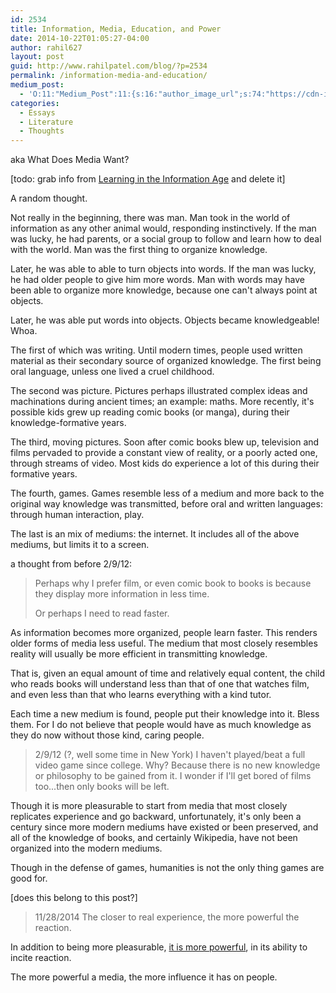 ```yaml
---
id: 2534
title: Information, Media, Education, and Power
date: 2014-10-22T01:05:27-04:00
author: rahil627
layout: post
guid: http://www.rahilpatel.com/blog/?p=2534
permalink: /information-media-and-education/
medium_post:
  - 'O:11:"Medium_Post":11:{s:16:"author_image_url";s:74:"https://cdn-images-1.medium.com/fit/c/200/200/1*dmbNkD5D-u45r44go_cf0g.png";s:10:"author_url";s:28:"https://medium.com/@rahil627";s:11:"byline_name";N;s:12:"byline_email";N;s:10:"cross_link";s:2:"no";s:2:"id";s:12:"d42c33cfaf2e";s:21:"follower_notification";s:3:"yes";s:7:"license";s:19:"all-rights-reserved";s:14:"publication_id";s:2:"-1";s:6:"status";s:6:"public";s:3:"url";s:79:"https://medium.com/@rahil627/information-media-education-and-power-d42c33cfaf2e";}'
categories:
  - Essays
  - Literature
  - Thoughts
---
```

aka What Does Media Want?

[todo: grab info from <a href="http://www.rahilpatel.com/blog/learning-in-the-information-age" title="Learning in the Information Age">Learning in the Information Age</a> and delete it]

A random thought.

Not really in the beginning, there was man. Man took in the world of information as any other animal would, responding instinctively. If the man was lucky, he had parents, or a social group to follow and learn how to deal with the world. Man was the first thing to organize knowledge.

Later, he was able to able to turn objects into words. If the man was lucky, he had older people to give him more words. Man with words may have been able to organize more knowledge, because one can't always point at objects.

Later, he was able put words into objects. Objects became knowledgeable! Whoa.

The first of which was writing. Until modern times, people used written material as their secondary source of organized knowledge. The first being oral language, unless one lived a cruel childhood.

The second was picture. Pictures perhaps illustrated complex ideas and machinations during ancient times; an example: maths. More recently, it's possible kids grew up reading comic books (or manga), during their knowledge-formative years.

The third, moving pictures. Soon after comic books blew up, television and films pervaded to provide a constant view of reality, or a poorly acted one, through streams of video. Most kids do experience a lot of this during their formative years.

The fourth, games. Games resemble less of a medium and more back to the original way knowledge was transmitted, before oral and written languages: through human interaction, play.

The last is an mix of mediums: the internet. It includes all of the above mediums, but limits it to a screen.

a thought from before 2/9/12:
<blockquote>
Perhaps why I prefer film, or even comic book to books is because they display more information in less time.

Or perhaps I need to read faster.</blockquote>

As information becomes more organized, people learn faster. This renders older forms of media less useful. The medium that most closely resembles reality will usually be more efficient in transmitting knowledge.

That is, given an equal amount of time and relatively equal content, the child who reads books will understand less than that of one that watches film, and even less than that who learns everything with a kind tutor.

Each time a new medium is found, people put their knowledge into it. Bless them. For I do not believe that people would have as much knowledge as they do now without those kind, caring people.

<blockquote>2/9/12 (?, well some time in New York)
I haven't played/beat a full video game since college. Why? Because there is no new knowledge or philosophy to be gained from it. I wonder if I'll get bored of films too...then only books will be left.</blockquote>

Though it is more pleasurable to start from media that most closely replicates experience and go backward, unfortunately, it's only been a century since more modern mediums have existed or been preserved, and all of the knowledge of books, and certainly Wikipedia, have not been organized into the modern mediums.

Though in the defense of games, humanities is not the only thing games are good for.

[does this belong to this post?]
<blockquote>11/28/2014
The closer to real experience, the more powerful the reaction.</blockquote>

In addition to being more pleasurable, <a href="http://www.rahilpatel.com/blog/the-most-powerful-forms-of-art" title="The Most Powerful Forms of Art">it is more powerful</a>, in its ability to incite reaction.

The more powerful a media, the more influence it has on people.